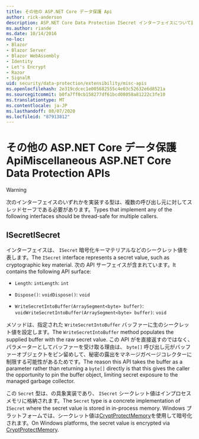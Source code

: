 ```yaml
---
title: その他の ASP.NET Core データ保護 Api
author: rick-anderson
description: ASP.NET Core Data Protection ISecret インターフェイスについて説明します。
ms.author: riande
ms.date: 10/14/2016
no-loc:
- Blazor
- Blazor Server
- Blazor WebAssembly
- Identity
- Let's Encrypt
- Razor
- SignalR
uid: security/data-protection/extensibility/misc-apis
ms.openlocfilehash: 2e319cdcec1e005682555c4e03c52632e6d8521a
ms.sourcegitcommit: b0fa7ff0cb158277df61bcd08058a81222c3fe10
ms.translationtype: MT
ms.contentlocale: ja-JP
ms.lasthandoff: 08/07/2020
ms.locfileid: "87913812"
---
```

# <a name="miscellaneous-aspnet-core-data-protection-apis"></a><span data-ttu-id="41b49-103">その他の ASP.NET Core データ保護 Api</span><span class="sxs-lookup"><span data-stu-id="41b49-103">Miscellaneous ASP.NET Core Data Protection APIs</span></span>

<a name="data-protection-extensibility-mics-apis"></a>

>[!WARNING]
> <span data-ttu-id="41b49-104">次のインターフェイスのいずれかを実装する型は、複数の呼び出し元に対してスレッドセーフである必要があります。</span><span class="sxs-lookup"><span data-stu-id="41b49-104">Types that implement any of the following interfaces should be thread-safe for multiple callers.</span></span>

## <a name="isecret"></a><span data-ttu-id="41b49-105">ISecret</span><span class="sxs-lookup"><span data-stu-id="41b49-105">ISecret</span></span>

<span data-ttu-id="41b49-106">インターフェイスは、 `ISecret` 暗号化キーマテリアルなどのシークレット値を表します。</span><span class="sxs-lookup"><span data-stu-id="41b49-106">The `ISecret` interface represents a secret value, such as cryptographic key material.</span></span> <span data-ttu-id="41b49-107">次の API サーフェイスが含まれています。</span><span class="sxs-lookup"><span data-stu-id="41b49-107">It contains the following API surface:</span></span>

* <span data-ttu-id="41b49-108">`Length`: `int`</span><span class="sxs-lookup"><span data-stu-id="41b49-108">`Length`: `int`</span></span>

* <span data-ttu-id="41b49-109">`Dispose()`: `void`</span><span class="sxs-lookup"><span data-stu-id="41b49-109">`Dispose()`: `void`</span></span>

* <span data-ttu-id="41b49-110">`WriteSecretIntoBuffer(ArraySegment<byte> buffer)`: `void`</span><span class="sxs-lookup"><span data-stu-id="41b49-110">`WriteSecretIntoBuffer(ArraySegment<byte> buffer)`: `void`</span></span>

<span data-ttu-id="41b49-111">メソッドは、指定された `WriteSecretIntoBuffer` バッファーに生のシークレット値を設定します。</span><span class="sxs-lookup"><span data-stu-id="41b49-111">The `WriteSecretIntoBuffer` method populates the supplied buffer with the raw secret value.</span></span> <span data-ttu-id="41b49-112">この API がを直接返すのではなく、パラメーターとしてバッファーを受け取る理由は、 `byte[]` 呼び出し元がバッファーオブジェクトをピン留めして、秘密の露出をマネージガベージコレクターに制限する可能性があるためです。</span><span class="sxs-lookup"><span data-stu-id="41b49-112">The reason this API takes the buffer as a parameter rather than returning a `byte[]` directly is that this gives the caller the opportunity to pin the buffer object, limiting secret exposure to the managed garbage collector.</span></span>

<span data-ttu-id="41b49-113">この `Secret` 型は、の具象実装であり、 `ISecret` シークレット値はインプロセスメモリに格納されます。</span><span class="sxs-lookup"><span data-stu-id="41b49-113">The `Secret` type is a concrete implementation of `ISecret` where the secret value is stored in in-process memory.</span></span> <span data-ttu-id="41b49-114">Windows プラットフォームでは、シークレット値は[CryptProtectMemory](/windows/win32/api/dpapi/nf-dpapi-cryptprotectmemory)を使用して暗号化されます。</span><span class="sxs-lookup"><span data-stu-id="41b49-114">On Windows platforms, the secret value is encrypted via [CryptProtectMemory](/windows/win32/api/dpapi/nf-dpapi-cryptprotectmemory).</span></span>
